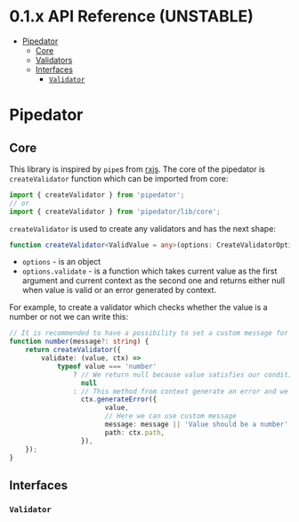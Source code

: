 # 0.1.x API Reference (UNSTABLE)


- [Pipedator](#pipedator)
  - [Core](#core)
  - [Validators](./validators.md)
  - [Interfaces](#interfaces)
    - [`Validator`](#validator)


# Pipedator


## Core

This library is inspired by `pipe`s from [rxjs](https://rxjs-dev.firebaseapp.com/).
The core of the pipedator is `createValidator` function which can be imported from core:

```typescript
import { createValidator } from 'pipedator';
// or
import { createValidator } from 'pipedator/lib/core';
```

`createValidator` is used to create any validators and has the next shape:
```typescript
function createValidator<ValidValue = any>(options: CreateValidatorOptions): Validator<ValidValue> {}
```
- `options` - is an object
- `options.validate` - is a function which takes current value as the first argument and current context as the second one and returns either null when value is valid or an error generated by context.

For example, to create a validator which checks whether the value is a number or not we can write this:
```typescript
// It is recommended to have a possibility to set a custom message for generated error.
function number(message?: string) {
	return createValidator({
		validate: (value, ctx) =>
			typeof value === 'number'
				? // We return null because value satisfies our condition to be a number
				  null
				: // This method from context generate an error and we need to return it when value is invalid
				  ctx.generateError({
						value,
						// Here we can use custom message
						message: message || 'Value should be a number',
						path: ctx.path,
				  }),
	});
}
```


## Interfaces

### `Validator`
